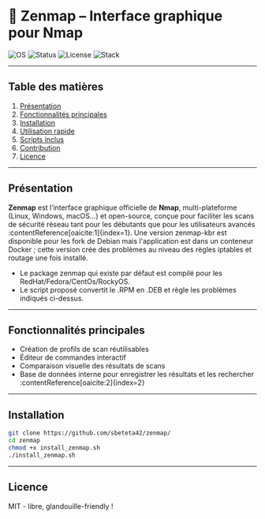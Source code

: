 # 🎯 Zenmap – Interface graphique pour Nmap 

![OS](https://img.shields.io/badge/OS-Linux%20%7C%20Windows%20%7C%20macOS-blue)
![Status](https://img.shields.io/badge/Status-Lab%20Ready-success)
![License](https://img.shields.io/badge/License-MIT-green)
![Stack](https://img.shields.io/badge/Stack-Nmap%20%7C%20Python-orange)

---

##  Table des matières  
1. [Présentation](#-présentation)  
2. [Fonctionnalités principales](#-fonctionnalités-principales)  
3. [Installation](#-installation)  
4. [Utilisation rapide](#-utilisation-rapide)  
5. [Scripts inclus](#-scripts-inclus)  
6. [Contribution](#-contribution)  
7. [Licence](#-licence)

---

##  Présentation  
**Zenmap** est l’interface graphique officielle de **Nmap**, multi-plateforme (Linux, Windows, macOS…) et open-source, conçue pour faciliter les scans de sécurité réseau tant pour les débutants que pour les utilisateurs avancés :contentReference[oaicite:1]{index=1}.
 Une version zenmap-kbr est disponible pour les fork de Debian mais l'application est dans un conteneur Docker ; cette version crée des problèmes au niveau des règles iptables et routage une fois installé.
- Le package zenmap qui existe par défaut est compilé pour les RedHat/Fedora/CentOs/RockyOS.
- Le script proposé convertit le .RPM en .DEB et règle les problèmes indiqués ci-dessus.

---

##  Fonctionnalités principales  
- Création de profils de scan réutilisables  
- Éditeur de commandes interactif  
- Comparaison visuelle des résultats de scans  
- Base de données interne pour enregistrer les résultats et les rechercher :contentReference[oaicite:2]{index=2}

---

##  Installation  
```bash
git clone https://github.com/sbeteta42/zenmap/
cd zenmap
chmod +x install_zenmap.sh
./install_zenmap.sh
```
---

## Licence
MIT - libre, glandouille-friendly !
